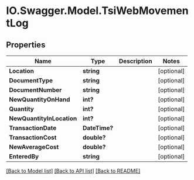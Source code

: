 # IO.Swagger.Model.TsiWebMovementLog
## Properties

Name | Type | Description | Notes
------------ | ------------- | ------------- | -------------
**Location** | **string** |  | [optional] 
**DocumentType** | **string** |  | [optional] 
**DocumentNumber** | **string** |  | [optional] 
**NewQuantityOnHand** | **int?** |  | [optional] 
**Quantity** | **int?** |  | [optional] 
**NewQuantityInLocation** | **int?** |  | [optional] 
**TransactionDate** | **DateTime?** |  | [optional] 
**TransactionCost** | **double?** |  | [optional] 
**NewAverageCost** | **double?** |  | [optional] 
**EnteredBy** | **string** |  | [optional] 

[[Back to Model list]](../README.md#documentation-for-models) [[Back to API list]](../README.md#documentation-for-api-endpoints) [[Back to README]](../README.md)

